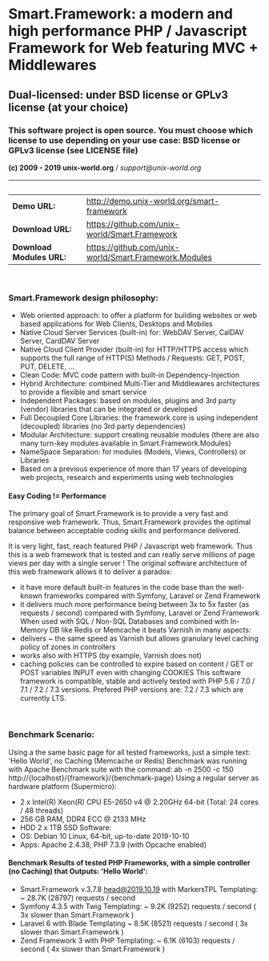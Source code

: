 # Smart.Framework: a modern and high performance PHP / Javascript Framework for Web featuring MVC + Middlewares
## Dual-licensed: under BSD license or GPLv3 license (at your choice)
### This software project is open source. You must choose which license to use depending on your use case: BSD license or GPLv3 license (see LICENSE file)
<b>(c) 2009 - 2019 unix-world.org</b> / <i>support&#64;unix-world.org</i>

 &nbsp; | &nbsp;
------------- | -------------
 **Demo URL:** | <a href="http://demo.unix-world.org/smart-framework/" target="_blank">http://demo.unix-world.org/smart-framework</a>
 **Download URL:** | <a href="https://github.com/unix-world/Smart.Framework" target="_blank">https://github.com/unix-world/Smart.Framework</a>
 **Download Modules URL:** | <a href="https://github.com/unix-world/Smart.Framework.Modules" target="_blank">https://github.com/unix-world/Smart.Framework.Modules</a>

<br>

### Smart.Framework design philosophy:
* Web oriented approach: to offer a platform for building websites or web based applications for Web Clients, Desktops and Mobiles
* Native Cloud Server Services (built-in) for: WebDAV Server, CalDAV Server, CardDAV Server
* Native Cloud Client Provider (built-in) for HTTP/HTTPS access which supports the full range of HTTP(S) Methods / Requests: GET, POST, PUT, DELETE, ...
* Clean Code: MVC code pattern with built-in Dependency-Injection
* Hybrid Architecture: combined Multi-Tier and Middlewares architectures to provide a flexible and smart service
* Independent Packages: based on modules, plugins and 3rd party (vendor) libraries that can be integrated or developed
* Full Decoupled Core Libraries: the framework core is using independent (decoupled) libraries (no 3rd party dependencies)
* Modular Architecture: support creating reusable modules (there are also many turn-key modules available in Smart.Framework.Modules)
* NameSpace Separation: for modules (Models, Views, Controllers) or Libraries
* Based on a previous experience of more than 17 years of developing web projects, research and experiments using web technologies

#### Easy Coding != Performance
The primary goal of Smart.Framework is to provide a very fast and responsive web framework.
Thus, Smart.Framework provides the optimal balance between acceptable coding skills and performance delivered.

It is very light, fast, reach featured PHP / Javascript web framework.
Thus this is a web framework that is tested and can really serve millions of page views per day with a single server !
The original software architecture of this web framework allows it to deliver a paradox:
* it have more default built-in features in the code base than the well-known frameworks compared with Symfony, Laravel or Zend Framework
* it delivers much more performance being between 3x to 5x faster (as requests / second) compared with Symfony, Laravel or Zend Framework
When used with SQL / Non-SQL Databases and combined with In-Memory DB like Redis or Memcache it beats Varnish in many aspects:
* delivers ~ the same speed as Varnish but allows granulary level caching policy of zones in controllers
* works also with HTTPS (by example, Varnish does not)
* caching policies can be controlled to expire based on content / GET or POST variables INPUT even with changing COOKIES
This software framework is compatible, stable and actively tested with PHP 5.6 / 7.0 / 7.1 / 7.2 / 7.3 versions.
Prefered PHP versions are: 7.2 / 7.3 which are currently LTS.
<br>

### Benchmark Scenario:
Using a the same basic page for all tested frameworks, just a simple text: 'Hello World', no Caching (Memcache or Redis)
Benchmark was running with Apache Benchmark suite with the command:
ab -n 2500 -c 150 http://{localhost}/{framework}/{benchmark-page}
Using a regular server as hardware platform (Supermicro):
* 2 x Intel(R) Xeon(R) CPU E5-2650 v4 @ 2.20GHz 64-bit (Total: 24 cores / 48 threads)
* 256 GB RAM, DDR4 ECC @ 2133 MHz
* HDD 2 x 1TB SSD
Software:
* OS: Debian 10 Linux, 64-bit, up-to-date 2019-10-10
* Apps: Apache 2.4.38, PHP 7.3.9 (with Opcache enabled)

#### Benchmark Results of tested PHP Frameworks, with a simple controller (no Caching) that Outputs: 'Hello World':
* Smart.Framework v.3.7.8 head@2019.10.19 with MarkersTPL Templating: ~ 28.7K (28797) requests / second
* Symfony 4.3.5 with Twig Templating: ~ 9.2K (9252) requests / second ( 3x slower than Smart.Framework )
* Laravel 6 with Blade Templating ~ 8.5K (8521) requests / second ( 3x slower than Smart.Framework )
* Zend Framework 3 with PHP Templating: ~ 6.1K (6103) requests / second ( 4x slower than Smart.Framework )
